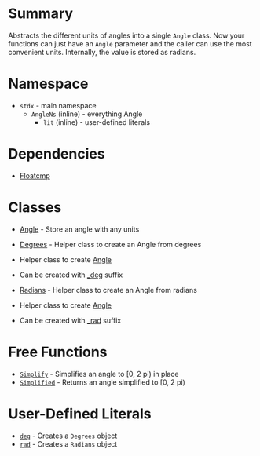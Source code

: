 Summary
=

Abstracts the different units of angles into a single `Angle` class. Now your functions can just have an `Angle` parameter and the caller can use the most convenient units. Internally, the value is stored as radians.

Namespace
=

>
- `stdx` - main namespace       
    - `AngleNs` (inline) - everything Angle
        - `lit` (inline) - user-defined literals 

Dependencies
=

- [Floatcmp](../Floatcmp/floatcmp.md)

Classes
=

- [Angle](classes/angle.md) - Store an angle with any units
- [Degrees](classes/degrees.md) - Helper class to create an Angle from degrees

- Helper class to create [Angle](classes/angle.md)
- Can be created with [_deg](udls/deg.md) suffix

- [Radians](classes/radians.md) - Helper class to create an Angle from radians

- Helper class to create [Angle](classes/angle.md)
- Can be created with [_rad](udls/rad.md) suffix

Free Functions
=

- [`Simplify`](../free/simplify.md) - Simplifies an angle to [0, 2 pi) in place
- [`Simplified`](../free/simplify.md) - Returns an angle simplified to [0, 2 pi)

User-Defined Literals
=

- [`deg`](udls/deg.md) - Creates a `Degrees` object
- [`rad`](udls/rad.md) - Creates a `Radians` object